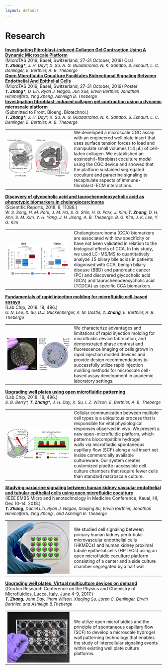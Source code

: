 ```yaml
---
layout: default
---
```


# Research

<div class="research-hd">
  <text style="font-weight: bold;"><a href="https://www.biorxiv.org/content/10.1101/628230v1">Investigating Fibroblast-induced Collagen Gel Contraction Using A Dynamic Microscale Platform</a></text>
  <div>(MicroTAS 2019, Basel, Switzerland, 27-31 October, 2019) Oral</div>
  <div style="font-size: 10pt;font-style: italic;"><text style="font-weight: bold;">T. Zhang*</text>, J. H. Day*, X. Su, A. G. Guadarrama, N. K. Sandbo, S. Esnault, L. C. Denlinger, E. Berthier, A. B. Theberge</div>
</div>

<div class="research-hd">
  <text style="font-weight: bold;"><a href="https://www.biorxiv.org/content/10.1101/628230v1">Open Microfluidic Coculture Facilitates Bidirectional Signaling Between Endothelial And Epithelial Cells</a></text>
  <div>(MicroTAS 2019, Basel, Switzerland, 27-31 October, 2019) Poster</div>
  <div style="font-size: 10pt;font-style: italic;"><text style="font-weight: bold;">T. Zhang*</text>, D. Lih, Ryan J. Nagao, Jun Xue, Erwin Berthier, Jonathan Himmelfarb, Ying Zheng, Ashleigh B. Theberge</div>
</div>

<div class="research-hd">
	<text style="font-weight: bold;"><a href="https://www.biorxiv.org/content/10.1101/628230v1">Investigating fibroblast-induced collagen gel contraction using a dynamic microscale platform</a></text>
	<div>(Submitted to Front. Bioeng. Biotechnol.)</div>
	<div style="font-size: 10pt;font-style: italic;"><text style="font-weight: bold;">T. Zhang*</text>, J. H. Day*, X. Su, A. G. Guadarrama, N. K. Sandbo, S. Esnault, L. C. Denlinger, E. Berthier, A. B. Theberge</div>
</div>
<table style="width:100%" class="research-tbl">
  <tr>
    <td width="200px" style="border: none"><img src="images/lung.png" width="200px"/></td>
    <td style="border: none">We developed a microscale CGC assay with an engineered well plate insert that uses surface tension forces to load and manipulate small volumes (14 µL) of cell-laden collagen. We established an eosinophil-fibroblast coculture model using the CGC device and showed that the platform sustained segregated coculture and paracrine signaling to recapitulate aspects of immune-fibroblast-ECM interactions.</td> 
  </tr>
</table>

<div class="research-hd">
	<text style="font-weight: bold;"><a href="https://www.nature.com/articles/s41598-018-29445-z">Discovery of glycocholic acid and taurochenodeoxycholic acid as phenotypic biomarkers in cholangiocarcinoma</a></text>
	<div>(Scientific Reports, 2018. 8, 11088.)</div>
	<div style="font-size: 10pt;font-style: italic;">W. S. Song, H. M. Park, J. M. Ha, S. G. Shin, H. G. Park, J. Kim, <text style="font-weight: bold;">T. Zhang</text>, D. H. Ahn, S. M. Kim, Y. H. Yang, J. H. Jeong, A. B. Theberge, B. G. Kim, J. K. Lee, Y. G. Kim</div>
</div>
<table style="width:100%" class="research-tbl">
  <tr>
    <td width="200px" style="border: none"><img src="images/korean.png" width="200px"/></td>
    <td style="border: none">Cholangiocarcinoma (CCA) biomarkers are associated with low specificity or have not been validated in relation to the biological effects of CCA. In this study, we used LC-MS/MS to quantitatively analyze 15 biliary bile acids in patients diagnosed with CCA, benign biliary disease (BBD) and pancreatic cancer (PC) and discovered glycocholic acid (GCA) and taurochenodeoxycholic acid (TCDCA) as specific CCA biomarkers.</td> 
  </tr>
</table>

<div class="research-hd">
	<text style="font-weight: bold;"><a href="https://pubs.rsc.org/en/content/articlelanding/2018/lc/c7lc01052d#!divAbstract">Fundamentals of rapid injection molding for microfluidic cell-based assays</a></text>
	<div>(Lab Chip, 2018. 18, 496.)</div>
	<div style="font-size: 10pt;font-style: italic;">U. N. Lee, X. Su, D.J. Guckenberger, A. M. Dostie, <text style="font-weight: bold;">T. Zhang</text>, E. Berthier, A. B. Theberge</div>
</div>
<table style="width:100%" class="research-tbl">
  <tr>
    <td width="200px" style="border: none;"><img src="images/rapid.png" width="200px"/></td>
    <td style="border: none">We characterize advantages and limitations of rapid injection molding for microfluidic device fabrication, and demonstrated phase contrast and fluorescence imaging of cells grown in rapid injection molded devices and provide design recommendations to successfully utilize rapid injection molding methods for microscale cell-based assay development in academic laboratory settings.</td> 
  </tr>
</table>

<div class="research-hd">
	<text style="font-weight: bold;"><a href="https://pubs.rsc.org/en/content/articlelanding/2017/lc/c7lc00878c#!divAbstract">Upgrading well plates using open microfluidic patterning</a></text>
	<div>(Lab Chip, 2018. 18, 496.)</div>
	<div style="font-size: 10pt;font-style: italic;">S. B. Berry*, <text style="font-weight: bold;">T. Zhang*</text>, J. H. Day, X. Su, I. Z. Wilson, E. Berthier, A. B. Theberge</div>
</div>
<table style="width:100%" class="research-tbl">
  <tr>
    <td width="200px" style="border: none"><img src="images/monorail.png" width="200px"/></td>
    <td style="border: none">Cellular communication between multiple cell types is a ubiquitous process that is responsible for vital physiological responses observed in vivo. We present a new open-microfluidic platform, which patterns biocompatible hydrogel walls via microfluidic spontaneous capillary flow (SCF) along a rail insert set inside commercially available cultureware. Our system creates customized pipette-accessible cell culture chambers that require fewer cells than standard macroscale culture.</td> 
  </tr>
</table>

<div class="research-hd">
  <text style="font-weight: bold;"><a href="https://conferences.embs.org/mnm">Studying paracrine signaling between human kidney vascular endothelial and tubular epithelial cells using open microfluidic coculture</a></text>
  <div>(IEEE EMBS Micro and Nanotechnology in Medicine Conference, Kauai, HI, Dec 10-14, 2018.)</div>
  <div style="font-size: 10pt;font-style: italic;"><text style="font-weight: bold;">T. Zhang</text>, Daniel Lih, Ryan J. Nagao, Xiaojing Su, Erwin Berthier, Jonathan Himmelfarb, Ying Zheng , and Ashleigh B. Theberge</div>
</div>
<table style="width:100%" class="research-tbl">
  <tr>
    <td width="200px" style="border: none"><img src="images/IEEE.jpg" width="200px"/></td>
    <td style="border: none">We studied cell signaling between primary human kidney peritubular microvascular endothelial cells  (HKMECs) and human kidney proximal tubule epithelial cells (HPTECs) using an open microfluidic coculture platform consisting of a center and a side culture chamber segregated by a half wall.</td> 
  </tr>
</table>

<div class="research-hd">
  <text style="font-weight: bold;"><a href="https://www.grc.org/physics-and-chemistry-of-microfluidics-conference/2017">Upgrading well plates: Virtual multiculture devices on demand</a></text>
  <div>(Gordon Research Conference on the Physics and Chemistry of Microfluidics, Lucca, Italy, June 4-9, 2017.)</div>
  <div style="font-size: 10pt;font-style: italic;"><text style="font-weight: bold;">T. Zhang</text>, John Day, Ilham Wilson, Xiaojing Su, Loren C. Denlinger, Erwin Berthier, and Ashleigh B.Theberge</div>
</div>
<table style="width:100%" class="research-tbl">
  <tr>
    <td width="200px" style="border: none"><img src="images/page1image3010480.png" width="200px"/></td>
    <td style="border: none">We utilize open microfluidics and the principle of spontaneous capillary flow (SCF) to develop a microscale hydrogel wall patterning technology that enables the study of intercellular signaling events within existing well plate culture platforms.</td> 
  </tr>
</table>
